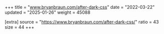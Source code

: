 +++
title = "www.bryanbraun.com/after-dark-css"
date = "2022-03-22"
updated = "2025-01-26"
weight = 45088

[extra]
source = "https://www.bryanbraun.com/after-dark-css/"
ratio = 43
size = 44
+++
